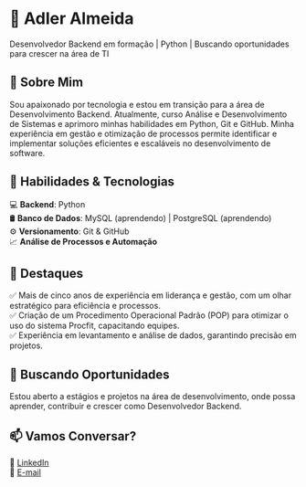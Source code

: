 # 🚀 Adler Almeida
Desenvolvedor Backend em formação | Python | Buscando oportunidades para crescer na área de TI

## 🎯 Sobre Mim
Sou apaixonado por tecnologia e estou em transição para a área de Desenvolvimento Backend. Atualmente, curso Análise e Desenvolvimento de Sistemas e aprimoro minhas habilidades em Python, Git e GitHub. Minha experiência em gestão e otimização de processos permite identificar e implementar soluções eficientes e escaláveis no desenvolvimento de software.

## 🔧 Habilidades & Tecnologias
💻 **Backend**: Python  
🛢 **Banco de Dados**: MySQL (aprendendo) | PostgreSQL (aprendendo)  
⚙️ **Versionamento**: Git & GitHub  
📈 **Análise de Processos e Automação**

## 📌 Destaques
✅ Mais de cinco anos de experiência em liderança e gestão, com um olhar estratégico para eficiência e processos.  
✅ Criação de um Procedimento Operacional Padrão (POP) para otimizar o uso do sistema Procfit, capacitando equipes.  
✅ Experiência em levantamento e análise de dados, garantindo precisão em projetos.

## 📢 Buscando Oportunidades
Estou aberto a estágios e projetos na área de desenvolvimento, onde possa aprender, contribuir e crescer como Desenvolvedor Backend.

## 📫 Vamos Conversar?
🔗 [LinkedIn](https://www.linkedin.com/in/adler-almeida/)  
📧 [E-mail](adler-almeida@hotmail.com)